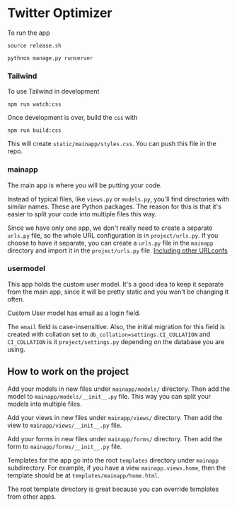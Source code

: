 # Twitter Optimizer

To run the app

```
source release.sh

pythnon manage.py runserver
```

### Tailwind

To use Tailwind in development

```
npm run watch:css
```

Once development is over, build the `css` with

```
npm run build:css
```

This will create `static/mainapp/styles.css`. You can push this file in the repo.

### mainapp

The main app is where you will be putting your code.

Instead of typical files, like `views.py` or `models.py`, you'll find directories with similar names. These are Python
packages. The reason for this is that it's easier to split your code into multiple files this way.

Since we have only one app, we don't really need to create a separate `urls.py` file, so the whole URL configuration is
in `project/urls.py`. If you choose to have it separate, you can create a `urls.py` file in the `mainapp` directory and
import it in the `project/urls.py`
file. [Including other URLconfs](https://docs.djangoproject.com/en/5.0/topics/http/urls/#including-other-urlconfs)

### usermodel

This app holds the custom user model. It's a good idea to keep it separate from the main app, since it will be pretty
static and you won't be changing it often.

Custom User model has email as a login field.

The `email` field is case-insensitive. Also, the initial migration for this field is created with collation set to `db_collation=settings.CI_COLLATION` and `CI_COLLATION` is it `project/settings.py` depending on the database you are using.

## How to work on the project

Add your models in new files under `mainapp/models/` directory. Then add the model to `mainapp/models/__init__.py` file. This way you can split your models into multiple files.

Add your views in new files under `mainapp/views/` directory. Then add the view to `mainapp/views/__init__.py` file.

Add your forms in new files under `mainapp/forms/` directory. Then add the form to `mainapp/forms/__init__.py` file.

Templates for the app go into the root `templates` directory under `mainapp` subdirectory. For example, if you have a view `mainapp.views.home`, then the template should be at `templates/mainapp/home.html`.

The root template directory is great because you can override templates from other apps.
